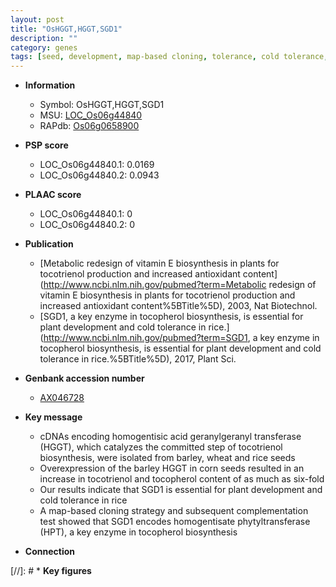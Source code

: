 ```yaml
---
layout: post
title: "OsHGGT,HGGT,SGD1"
description: ""
category: genes
tags: [seed, development, map-based cloning, tolerance, cold tolerance, plant development]
---
```


* **Information**  
    + Symbol: OsHGGT,HGGT,SGD1  
    + MSU: [LOC_Os06g44840](http://rice.plantbiology.msu.edu/cgi-bin/ORF_infopage.cgi?orf=LOC_Os06g44840)  
    + RAPdb: [Os06g0658900](http://rapdb.dna.affrc.go.jp/viewer/gbrowse_details/irgsp1?name=Os06g0658900)  

* **PSP score**  
    + LOC_Os06g44840.1: 0.0169 
    + LOC_Os06g44840.2: 0.0943 

* **PLAAC score**  
    + LOC_Os06g44840.1: 0 
    + LOC_Os06g44840.2: 0 

* **Publication**  
    + [Metabolic redesign of vitamin E biosynthesis in plants for tocotrienol production and increased antioxidant content](http://www.ncbi.nlm.nih.gov/pubmed?term=Metabolic redesign of vitamin E biosynthesis in plants for tocotrienol production and increased antioxidant content%5BTitle%5D), 2003, Nat Biotechnol.
    + [SGD1, a key enzyme in tocopherol biosynthesis, is essential for plant development and cold tolerance in rice.](http://www.ncbi.nlm.nih.gov/pubmed?term=SGD1, a key enzyme in tocopherol biosynthesis, is essential for plant development and cold tolerance in rice.%5BTitle%5D), 2017, Plant Sci.

* **Genbank accession number**  
    + [AX046728](http://www.ncbi.nlm.nih.gov/nuccore/AX046728)

* **Key message**  
    + cDNAs encoding homogentisic acid geranylgeranyl transferase (HGGT), which catalyzes the committed step of tocotrienol biosynthesis, were isolated from barley, wheat and rice seeds
    + Overexpression of the barley HGGT in corn seeds resulted in an increase in tocotrienol and tocopherol content of as much as six-fold
    + Our results indicate that SGD1 is essential for plant development and cold tolerance in rice
    + A map-based cloning strategy and subsequent complementation test showed that SGD1 encodes homogentisate phytyltransferase (HPT), a key enzyme in tocopherol biosynthesis

* **Connection**  

[//]: # * **Key figures**  


